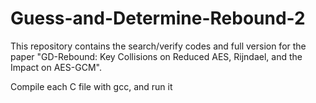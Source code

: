 # Guess-and-Determine-Rebound-2

This repository contains the search/verify codes and full version for the paper "GD-Rebound: Key Collisions on Reduced AES, Rijndael, and the Impact on AES-GCM".

Compile each C file with gcc, and run it
